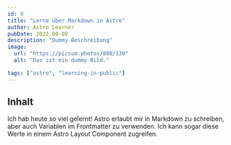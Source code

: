 ```yaml
---
id: 0
title: "Lerne über Markdown in Astro"
author: Astro Learner
pubDate: 2022-08-08
description: "Dummy Beschreibung"
image:
  url: "https://picsum.photos/800/130"
  alt: "Das ist ein dummy Bild."

tags: ["astro", "learning-in-public"]
---
```


## Inhalt

Ich hab heute so viel gelernt! Astro erlaubt mir in Markdown zu schreiben, aber auch Variablen im Frontmatter zu verwenden. Ich kann sogar diese Werte in einem Astro Layout Component zugreifen.